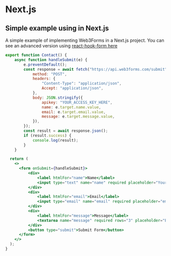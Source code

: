 # Next.js

## Simple example using in Next.js

A simple example of implementing Web3Forms in a Next.js project. You can see an advanced version using [react-hook-form here](https://docs.web3forms.com/how-to-guides/js-frameworks/react-js)

```jsx
export function Contact() {
    async function handleSubmit(e) {
        e.preventDefault();
        const response = await fetch("https://api.web3forms.com/submit", {
            method: "POST",
            headers: {
                "Content-Type": "application/json",
                Accept: "application/json",
            },
            body: JSON.stringify({
                apikey: "YOUR_ACCESS_KEY_HERE",
                name: e.target.name.value,
                email: e.target.email.value,
                message: e.target.message.value,
            }),
        });
        const result = await response.json();
        if (result.success) {
            console.log(result);
        }
    }

  return (
    <>
      <form onSubmit={handleSubmit}>
          <div>
              <label htmlFor="name">Name</label>
              <input type="text" name="name" required placeholder="Your name" />
          </div>
          <div>
              <label htmlFor="email">Email</label>
              <input type="email" name="email" required placeholder="email@example.com" />
          </div>
          <div>
              <label htmlFor="message">Message</label>
              <textarea name="message" required rows="3" placeholder="Enter Message"></textarea>
          </div>
          <button type="submit">Submit Form</button>
      </form>
    </>
  );
}
```

